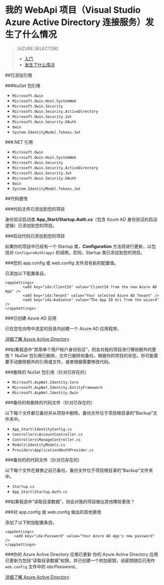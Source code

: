 <properties
	pageTitle="我的 WebApi 项目（Visual Studio Azure Active Directory 连接服务）发生了什么情况 | Azure"
	description="描述当你使用 Visual Studio 连接到 Azure AD 时，你的 MVC 项目 WebApi 会发生什么情况"
	services="active-directory"
	documentationCenter=""
	authors="TomArcher"
	manager="douge"
	editor=""/>

<tags
	ms.service="active-directory"
	ms.date="03/28/2016"
	wacn.date="07/05/2016"/>

# 我的 WebApi 项目（Visual Studio Azure Active Directory 连接服务）发生了什么情况

> [AZURE.SELECTOR]
> - [入门](/documentation/articles/vs-active-directory-webapi-getting-started/)
> - [发生了什么情况](/documentation/articles/vs-active-directory-webapi-what-happened/)

##已添加引用

###NuGet 包引用

- `Microsoft.Owin`
- `Microsoft.Owin.Host.SystemWeb`
- `Microsoft.Owin.Security`
- `Microsoft.Owin.Security.ActiveDirectory`
- `Microsoft.Owin.Security.Jwt`
- `Microsoft.Owin.Security.OAuth`
- `Owin`
- `System.IdentityModel.Tokens.Jwt`

###.NET 引用

- `Microsoft.Owin`
- `Microsoft.Owin.Host.SystemWeb`
- `Microsoft.Owin.Security`
- `Microsoft.Owin.Security.ActiveDirectory`
- `Microsoft.Owin.Security.Jwt`
- `Microsoft.Owin.Security.OAuth`
- `Owin`
- `System.IdentityModel.Tokens.Jwt`

##代码更改

###代码文件已添加到您的项目

身份验证启动类 **App\_Start/Startup.Auth.cs**（包含 Azure AD 身份验证的启动逻辑）已添加到您的项目。

###启动代码已添加到您的项目

如果你的项目中已经有一个 Startup 类，**Configuration** 方法将进行更新，以包括对 `ConfigureAuth(app)` 的调用。否则，Startup 类已添加到您的项目。


###您的 app.config 或 web.config 文件具有新的配置值。

已添加以下配置条目。

	<appSettings>
    		<add key="ida:ClientId" value="ClientId from the new Azure AD App" />
    		<add key="ida:Tenant" value="Your selected Azure AD Tenant" />
    		<add key="ida:Audience" value="The App ID Uri from the wizard" />
	</appSettings>


###已创建 Azure AD 应用

已在您在向导中选定的目录内创建一个 Azure AD 应用程序。

[详细了解 Azure Active Directory](/services/active-directory/)

##如果我选中“禁用单个用户帐户身份验证”，则会对我的项目进行哪些额外的更改？
NuGet 包引用已删除，文件已删除和备份。根据你的项目的状态，你可能需要手动删除额外的引用或文件，或者根据需要修改代码。

###删除的 NuGet 包引用（针对已存在的）

- `Microsoft.AspNet.Identity.Core`
- `Microsoft.AspNet.Identity.EntityFramework`
- `Microsoft.AspNet.Identity.Owin`

###备份的和删除的代码文件（针对已存在的）

以下每个文件都已备份并从项目中删除。备份文件位于项目根目录的“Backup”文件夹中。

- `App_Start\IdentityConfig.cs`
- `Controllers\AccountController.cs`
- `Controllers\ManageController.cs`
- `Models\IdentityModels.cs`
- `Providers\ApplicationOAuthProvider.cs`

###备份的的代码文件（针对已存在的）

以下每个文件在替换之前已备份。备份文件位于项目根目录的“Backup”文件夹中。

- `Startup.cs`
- `App_Start\Startup.Auth.cs`

##如果我选中“读取目录数据”，则会对我的项目做出其他哪些更改？

###对 app.config 或 web.config 做出的其他更改

添加了以下附加配置条目。


	<appSettings>
	    <add key="ida:Password" value="Your Azure AD App's new password" />
	</appSettings>


###你的 Azure Active Directory 应用已更新
你的 Azure Active Directory 应用已更新为包括“读取目录数据”权限，并已创建一个附加密钥，该密钥随后已用作 `web.config` 文件中的 *ida:Password*。

[详细了解 Azure Active Directory](/services/active-directory/)

<!---HONumber=Mooncake_0620_2016-->